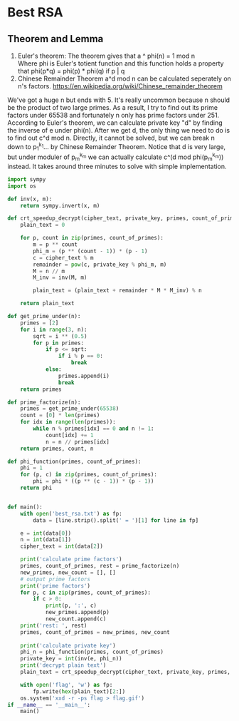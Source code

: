 # Best RSA
## Theorem and Lemma
1. Euler's theorem:
The theorem gives that a ^ phi(n) = 1 mod n  
Where phi is Euler's totient function and this function holds a property that phi(p*q) = phi(p) * phi(q) if p | q
2. Chinese Remainder Theorem
a^d mod n can be calculated seperately on n's factors.
https://en.wikipedia.org/wiki/Chinese_remainder_theorem

We've got a huge n but ends with 5. It's really uncommon because n should be the product of two large primes. As a result, I try to find out its prime factors under 65538 and fortunately n only has prime factors under 251. According to Euler's theorem, we can calculate private key "d" by finding the inverse of e under phi(n). After we get d, the only thing we need to do is to find out c^d mod n. Directly, it cannot be solved, but we can break n down to p<sub>1</sub><sup>k<sub>1</sub></sup>... by Chinese Remainder Theorem. Notice that d is very large, but under moduler of p<sub>m</sub><sup>k<sub>m</sub></sup> we can actually calculate c^(d mod phi(p<sub>m</sub><sup>k<sub>m</sub></sup>)) instead. It takes around three minutes to solve with simple implementation.

``` python
import sympy
import os

def inv(x, m):
    return sympy.invert(x, m)

def crt_speedup_decrypt(cipher_text, private_key, primes, count_of_primes, n):
    plain_text = 0 

    for p, count in zip(primes, count_of_primes):
        m = p ** count
        phi_m = (p ** (count - 1)) * (p - 1)
        c = cipher_text % m
        remainder = pow(c, private_key % phi_m, m)
        M = n // m
        M_inv = inv(M, m)

        plain_text = (plain_text + remainder * M * M_inv) % n

    return plain_text

def get_prime_under(n):
    primes = [2]
    for i in range(3, n):
        sqrt = i ** (0.5)
        for p in primes:
            if p <= sqrt:
                if i % p == 0:
                    break
            else:
                primes.append(i)
                break
    return primes

def prime_factorize(n):
    primes = get_prime_under(65538)
    count = [0] * len(primes)
    for idx in range(len(primes)):
        while n % primes[idx] == 0 and n != 1:
            count[idx] += 1
            n = n // primes[idx]
    return primes, count, n

def phi_function(primes, count_of_primes):
    phi = 1
    for (p, c) in zip(primes, count_of_primes):
        phi = phi * ((p ** (c - 1)) * (p - 1))
    return phi


def main():
    with open('best_rsa.txt') as fp:
        data = [line.strip().split(' = ')[1] for line in fp]

    e = int(data[0])
    n = int(data[1])
    cipher_text = int(data[2])

    print('calculate prime factors')
    primes, count_of_primes, rest = prime_factorize(n)
    new_primes, new_count = [], []
    # output prime factors
    print('prime factors')
    for p, c in zip(primes, count_of_primes):
        if c > 0:
            print(p, ':', c)
            new_primes.append(p)
            new_count.append(c)
    print('rest: ', rest)
    primes, count_of_primes = new_primes, new_count
    
    print('calculate private key')
    phi_n = phi_function(primes, count_of_primes)
    private_key = int(inv(e, phi_n))
    print('decrypt plain text')
    plain_text = crt_speedup_decrypt(cipher_text, private_key, primes, count_of_primes, n)

    with open('flag', 'w') as fp:
        fp.write(hex(plain_text)[2:])
    os.system('xxd -r -ps flag > flag.gif')
if __name__ == '__main__':
    main()
```
